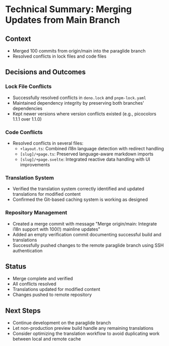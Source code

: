 # Technical Summary: Merging Updates from Main Branch

## Context
- Merged 100 commits from origin/main into the paraglide branch
- Resolved conflicts in lock files and code files

## Decisions and Outcomes

### Lock File Conflicts
- Successfully resolved conflicts in `deno.lock` and `pnpm-lock.yaml`
- Maintained dependency integrity by preserving both branches' dependencies
- Kept newer versions where version conflicts existed (e.g., picocolors 1.1.1 over 1.1.0)

### Code Conflicts
- Resolved conflicts in several files:
  - `+layout.ts`: Combined i18n language detection with redirect handling
  - `[slug]/+page.ts`: Preserved language-aware markdown imports
  - `[slug]/+page.svelte`: Integrated reactive data handling with UI improvements

### Translation System
- Verified the translation system correctly identified and updated translations for modified content
- Confirmed the Git-based caching system is working as designed

### Repository Management
- Created a merge commit with message "Merge origin/main: Integrate i18n support with 100(!) mainline updates"
- Added an empty verification commit documenting successful build and translations
- Successfully pushed changes to the remote paraglide branch using SSH authentication

## Status
- Merge complete and verified
- All conflicts resolved
- Translations updated for modified content
- Changes pushed to remote repository

## Next Steps
- Continue development on the paraglide branch
- Let non-production preview build handle any remaining translations
- Consider optimizing the translation workflow to avoid duplicating work between local and remote cache